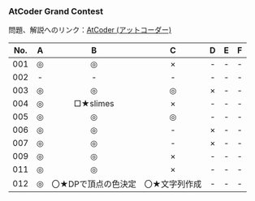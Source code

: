 ### AtCoder Grand Contest

問題、解説へのリンク：[AtCoder (アットコーダー)](http://new.atcoder.jp/)

| No. | A |B |C |D |E |F |
|:---:|:-:|:-:|:-:|:-:|:-:|:-:|
| 001 |◎|◎|×|- |- |- |
| 002 |- |- |- |- |- |- |
| 003 |◎|◎|◎|×|- |- |
| 004 |◎|□★slimes|×|- |- |- |
| 005 |◎|◎|◎|- |- |- |
| 006 |◎|◎|- |×|- |- |
| 007 |◎|◎|- |×|- |- |
| 009 |◎|◎|×|- |- |- |
| 011 |◎|◎|×|- |- |- |
| 012 |◎|〇★DPで頂点の色決定|〇★文字列作成|- |- |- |
